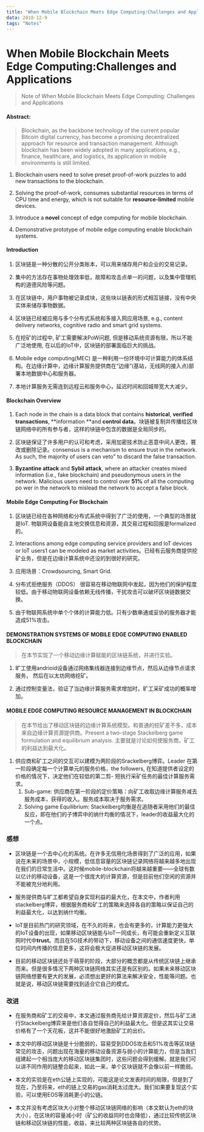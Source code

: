 ```yaml
---
title: "When Mobile Blockchain Meets Edge Computing:Challenges and Applications"
data: 2018-12-9
tags: "Notes"
---
```

# When Mobile Blockchain Meets Edge Computing:Challenges and Applications

> Note of When Mobile Blockchain Meets Edge Computing: Challenges and Applications

#### Abstract:

> Blockchain, as the backbone technology of the current popular Bitcoin digital currency, has become a promising decentralized approach for resource and transaction management. Although blockchain has been widely adopted in many applications, e.g., finance, healthcare, and logistics, its application in mobile environments is still limited.

1. Blockchain users need to solve preset proof-of-work puzzles to add new transactions to the blockchain.

2.  Solving the proof-of-work, consumes substantial resources in terms of CPU time and energy, which is not suitable for **resource-limited** mobile devices.

3. Introduce a **novel** concept of edge computing for mobile blockchain.

4. Demonstrative prototype of mobile edge computing enable blockchain systems.

#### Introduction

1. 区块链是一种分散的公开分类账本，可以用来储存用户和企业的交易记录。

2. 集中的方法存在事物处理效率低，故障和攻击点单一的问题，以及集中管理机构的道德风险等问题。

3. 在区块链中，用户事物被记录成块，这些块以链表的形式相互链接，没有中央实体来储存事物数据。

4. 区块链已经被应用与多个分布式系统和多接入网应用场景, e.g., content delivery networks, cognitive radio and smart grid systems.

5. 在挖矿的过程中, 矿工需要解决PoW问题, 但是移动系统资源有限，所以不能广泛地使用, 在以后的IoT中，区块链的部署面临巨大的挑战。

6. Mobile edge computing(MEC) 是一种利用一份环境中可计算能力的体系结构。在边缘计算中，边缘计算服务提供商在“边缘”(基站，无线网的接入点)部署本地数据中心和服务器。

7. 本地计算服务无需连到远程云和服务中心，延迟时间和回城带宽大大减少。

#### Blockchain Overview

1. Each node in the chain is a data block that contains **historical**, **verified transactions**, **information **and **control data**。块链被复制并传播给区块链网络中的所有参与者，这样的块链中包含的数据是全局同步的。

2. 区块链保证了许多用户的认可和考虑，采用加密技术防止恶意中间人更改，篡改或删除记录。consensus is a mechanism to ensure trust in the network. As such, the majority of users can veto" to discard the false transaction.

3. **Byzantine attack** and **Sybil attack**, where an attacker creates mixed information (i.e., fake blockchain) and pseudonymous users in the network. Malicious users need to control over **51%** of all the computing po wer in the network to mislead the network
to accept a false block.

#### Mobile Edge Computing For Blockchain

1. 区块链已经在各种网络和分布式系统中得到了广泛的使用，一个典型的场景就是IoT. 物联网设备能自主地交换信息和资源，其交易过程和回报是formalized 的。

2. Interactions among edge computing service providers and IoT devices or IoT users1 can be modeled as market activities。已经有云服务商提供挖矿业务，但是在边缘计算系统中还没的到很好的研究。

3. 应用场景：Crowdsourcing, Smart Grid.

4. 分布式拒绝服务（DDOS） 很容易在移动物联网中发起，因为他们的保护程度较低。由于移动物联网设备依赖无线传播，干扰攻击可以破坏区块链数据交换。

5. 由于物联网系统中单个个体的计算能力低。只有少数串通或妥协的服务器才能造成51%攻击。

#### DEMONSTRATION SYSTEMS OF MOBILE EDGE COMPUTING ENABLED BLOCKCHAIN
>在本节实现了一个移动边缘计算赋能的区块链系统，并进行实验。

1. 旷工使用andrioid设备通过网络集线器连接到边缘节点，然后从边缘节点请求服务， 然后在以太坊网络挖矿。

2. 通过控制变量法，验证了当边缘计算服务需求增加时，旷工采矿成功的概率增加。

#### MOBILE EDGE COMPUTING RESOURCE MANAGEMENT IN BLOCKCHAIN

>在本节给出了移动区块链的边缘计算系统模型。和普通的挖矿差不多，成本来自边缘计算资源提供商。Present a two-stage Stackelberg game formulation and equilibrium analysis. 主要就是讨论如何使服务商，矿工的利益达到最大化。

1. 供应商和矿工之间的交互可以建模为两阶段的Srackelberg博弈。Leader 在第一阶段确定每一个计算单元的服务价格，the followers, 在知道提供者设定的价格的情况下，决定他们在较低的第二剪- 短执行采矿任务的最佳计算服务需求。
    1. Sub-game: 供应商在第一阶段的定价策略：向矿工收取边缘计算服务减去服务成本，获得的收入。服务成本取决于服务需求。
    2. Solving game Equilibrium: Stackelberg均衡是在追随者采用他们的最佳反应，即在他们的子博弈中的纳什均衡的情况下，leader的收益最大化的一个点。

### 感想

- 区块链是一个去中心化的系统。在许多无信用化场景得到了广泛的应用，如果说在未来的场景中，小规模，低信息容量的区块链记录网络将越来越多地出现在我们的日常生活中。这时候mobile-blockchain将越来越重要——全球有数以亿计的移动设备，这是一个很庞大的计算资源，但是目前他们空闲的资源并不能被充分地利用。

- 服务提供商与旷工都希望自身实现利益的最大化，在本文中，作者利用stackelberg博弈，根据服务商和矿工的策略来选择各自的策略以保证自己的利益最大化，以达到纳什均衡。

- IoT是目前热门的研究领域，在不久的将来，也会有更多的，计算能力更强大的IoT设备的出现，如果移动区块链能与IoT一同成长，有可能会重新定义互联网时代中**trust**。而且在5G技术的带动下，移动设备之间的通信速度更快，单位时间内传播的信息更多，这将会极大促进移动区块链的发展。

- 目前的移动区块链还处于萌芽的阶段，大部分的概念都是从传统区块链上继承而来。但是很多情况下两种区块链网络其实还是有区别的。如果未来移动区块链网络想要有更大的发展，必须想出更好的算法来解决安全，性能等问题。也就是说，移动区块链需要找到适合它自己的模式。

### 改进

- 在服务商和矿工的交易中，本文通过服务商先给计算资源定价，然后与矿工进行Stackelberg博弈来是他们各自觉得自己的利益最大化。但是这其实让交易价格有了一个天花板，这并不能很好地激励矿工的出价。

- 本文中的移动区块链是十分脆弱的，容易受到DDOS攻击和51%攻击等区块链常见的攻击，问题出现在海量的移动设备资源与弱小的计算能力，但是当我们组建起一个相当庞大的移动区块链集团时，这些问题会得到缓解。就是我们可以讲不同作用的链整合起来，如此一来，单个区块链就不会像以前一样脆弱。

- 本文的实验是在eth公链上实现的，可能这是论文发表时间的局限，但是到了现在，乃至将来，eth的链上交易的gas消耗太过庞大。我们如果要复现这个实验，可以使用EOS等消耗更小的公链。

- 本文并没有考虑区块大小对整个移动区块链网络的影响（本文默认为eth的块大小），在区块的容量减小时（矿公的收益同时也会降低），通过比较传统区块链和移动区块链的性能，收益，来比较两种区块链各自的优势。
